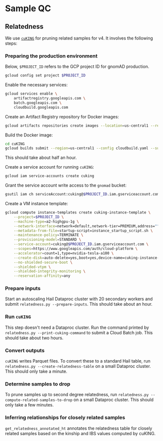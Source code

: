 # Sample QC

## Relatedness

We use [`cuKING`](https://github.com/populationgenomics/cuKING) for pruning related samples for v4. It involves the following steps:

### Preparing the production environment

Below, `$PROJECT_ID` refers to the GCP project ID for gnomAD production.

```sh
gcloud config set project $PROJECT_ID
```

Enable the necessary services:

```sh
gcloud services enable \
    artifactregistry.googleapis.com \
    batch.googleapis.com \
    cloudbuild.googleapis.com 
```

Create an Artifact Registry repository for Docker images:

```sh
gcloud artifacts repositories create images --location=us-central1 --repository-format=docker
```

Build the Docker image:

```sh
cd cuKING
gcloud builds submit --region=us-central1 --config cloudbuild.yaml --substitutions=TAG_NAME=$(git describe --tags) .
```

This should take about half an hour.

Create a service account for running `cuKING`:

```sh
gcloud iam service-accounts create cuking
```

Grant the service account write access to the `gnomad` bucket:

```sh
gsutil iam ch serviceAccount:cuking@$PROJECT_ID.iam.gserviceaccount.com:objectAdmin gs://gnomad
```

Create a VM instance template:

```sh
gcloud compute instance-templates create cuking-instance-template \
    --project=$PROJECT_ID \
    --machine-type=a2-highgpu-1g \
    --network-interface=network=default,network-tier=PREMIUM,address="" \
    --metadata-from-file=startup-script=instance_startup_script.sh \
    --maintenance-policy=TERMINATE \
    --provisioning-model=STANDARD \
    --service-account=cuking@$PROJECT_ID.iam.gserviceaccount.com \
    --scopes=https://www.googleapis.com/auth/cloud-platform \
    --accelerator=count=1,type=nvidia-tesla-a100 \
    --create-disk=auto-delete=yes,boot=yes,device-name=cuking-instance-template,image=projects/ubuntu-os-cloud/global/images/ubuntu-1804-bionic-v20220712,mode=rw,size=10,type=pd-balanced \
    --no-shielded-secure-boot \
    --shielded-vtpm \
    --shielded-integrity-monitoring \
    --reservation-affinity=any
```

### Prepare inputs

Start an autoscaling Hail Dataproc cluster with 20 secondary workers and submit `relatedness.py --prepare-inputs`. This should take about an hour.

### Run `cuKING`

This step doesn't need a Dataproc cluster. Run the command printed by `relatedness.py --print-cuking-command` to submit a Cloud Batch job. This should take about two hours.

### Convert outputs

`cuKING` writes Parquet files. To convert these to a standard Hail table, run `relatedness.py --create-relatedness-table` on a small Dataproc cluster. This should only take a minute.

### Determine samples to drop

To prune samples up to second degree relatedness, run `relatedness.py --compute-related-samples-to-drop` on a small Dataproc cluster. This should only take a few minutes.

### Inferring relationships for closely related samples

`get_relatedness_annotated_ht` annotates the relatedness table for closely related samples based on the kinship and IBS values computed by cuKING.

